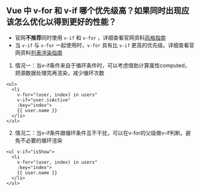 ## Vue 中 v-for 和 v-if 哪个优先级高？如果同时出现应该怎么优化以得到更好的性能？

- 官网**不推荐**同时使用 `v-if` 和 `v-for` ，详细查看官网资料[风格指南]([https://cn.vuejs.org/v2/style-guide/#%E9%81%BF%E5%85%8D-v-if-%E5%92%8C-v-for-%E7%94%A8%E5%9C%A8%E4%B8%80%E8%B5%B7-%E5%BF%85%E8%A6%81](https://cn.vuejs.org/v2/style-guide/#避免-v-if-和-v-for-用在一起-必要))
- 当 `v-if` 与 `v-for` 一起使用时，`v-for` 具有比 `v-if` 更高的优先级。详细查看官网资料[列表渲染指南](https://cn.vuejs.org/v2/guide/list.html#v-for-with-v-if)

1. 情况一：当v-if条件来自于循环条件时，可以考虑借助计算属性computed，把源数据处理完再渲染，减少循环次数

```vue
<ul>
  <li
    v-for="(user, index) in users"
    v-if="user.isActive"
    :key="index">
    {{ user.name }}
  </li>
</ul>
```



2. 情况二：当v-if条件跟循环条件互不干扰，可以在v-for的父级做v-if判断。避免不必要的循环渲染

```vue
<ul v-if="isShow">
  <li
    v-for="(user, index) in users"
    :key="index">
    {{ user.name }}
  </li>
</ul>
```



